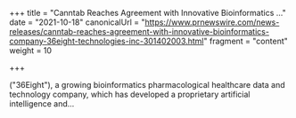 +++
title = "Canntab Reaches Agreement with Innovative Bioinformatics ..."
date = "2021-10-18"
canonicalUrl = "https://www.prnewswire.com/news-releases/canntab-reaches-agreement-with-innovative-bioinformatics-company-36eight-technologies-inc-301402003.html"
fragment = "content"
weight = 10

+++

("36Eight"), a growing bioinformatics pharmacological healthcare data and 
technology company, which has developed a proprietary artificial 
intelligence and...
